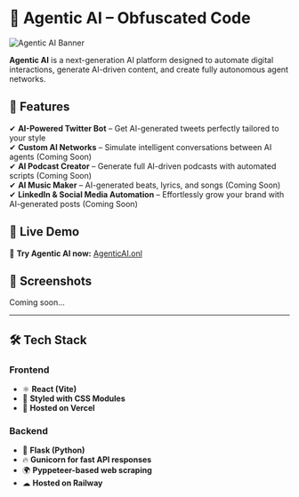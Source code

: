 # 🚀 Agentic AI – Obfuscated Code

![Agentic AI Banner](https://agenticai.onl/assets/banner.png)

**Agentic AI** is a next-generation AI platform designed to automate digital interactions, generate AI-driven content, and create fully autonomous agent networks.

## 🌟 Features
✔ **AI-Powered Twitter Bot** – Get AI-generated tweets perfectly tailored to your style  
✔ **Custom AI Networks** – Simulate intelligent conversations between AI agents (Coming Soon)  
✔ **AI Podcast Creator** – Generate full AI-driven podcasts with automated scripts (Coming Soon)  
✔ **AI Music Maker** – AI-generated beats, lyrics, and songs (Coming Soon)  
✔ **LinkedIn & Social Media Automation** – Effortlessly grow your brand with AI-generated posts (Coming Soon)  

## 🚀 Live Demo
🔗 **Try Agentic AI now:** [AgenticAI.onl](https://agenticai.onl)

## 📸 Screenshots
Coming soon...  

---

## 🛠️ **Tech Stack**
### **Frontend**
- ⚛ **React (Vite)**
- 🎨 **Styled with CSS Modules**
- 🚀 **Hosted on Vercel**

### **Backend**
- 🐍 **Flask (Python)**
- 🔥 **Gunicorn for fast API responses**
- 🌍 **Pyppeteer-based web scraping**
- ☁ **Hosted on Railway**



